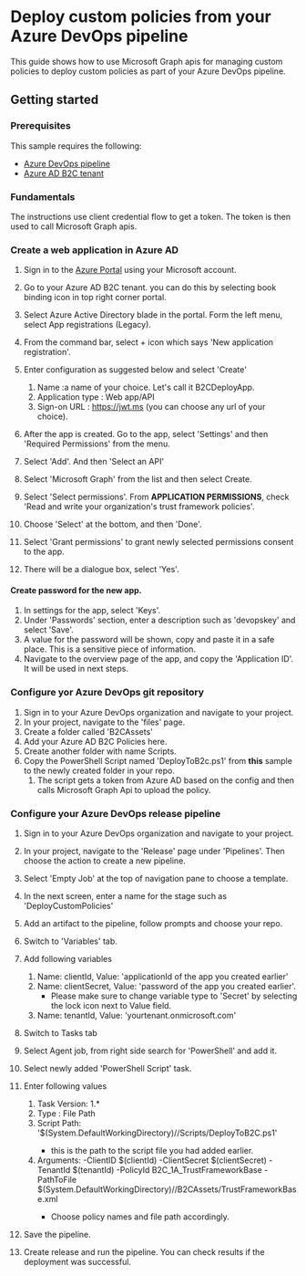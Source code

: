 # Deploy custom policies from your Azure DevOps pipeline

This guide shows how to use Microsoft Graph apis for managing custom policies to deploy custom policies as part of your Azure DevOps pipeline. 

## Getting started

### Prerequisites

This sample requires the following:

* [Azure DevOps pipeline](https://azure.microsoft.com/en-us/services/devops/pipelines/)
* [Azure AD B2C tenant](https://docs.microsoft.com/en-us/azure/active-directory-b2c/active-directory-b2c-get-started)


### Fundamentals 
The instructions use client credential flow to get a token. The token is then used to call Microsoft Graph apis.


### Create a web application in Azure AD
1. Sign in to the [Azure Portal](https://portal.azure.com/) using your Microsoft account.
1. Go to your Azure AD B2C tenant. you can do this by selecting book binding icon in top right corner portal.
1. Select Azure Active Directory blade in the portal. Form the left menu, select App registrations (Legacy). 
1. From the command bar, select + icon which says 'New application registration'.
1. Enter configuration as suggested below and select 'Create'
    1. Name :a name of your choice. Let's call it B2CDeployApp.
    1. Application type : Web app/API
    1. Sign-on URL : https://jwt.ms (you can choose any url of your choice).

1. After the app is created. Go to the app, select 'Settings' and then 'Required Permissions' from the menu.
1. Select 'Add'. And then 'Select an API' 
1. Select 'Microsoft Graph' from the list and then select Create.
1. Select 'Select permissions'. From **APPLICATION PERMISSIONS**, check 'Read and write your organization's trust framework policies'. 
1. Choose 'Select' at the bottom, and then 'Done'.
1. Select 'Grant permissions' to grant newly selected permissions consent to the app. 
1. There will be a dialogue box, select 'Yes'. 

####  Create password for the new app.
1. In settings for the app, select 'Keys'.
1. Under 'Passwords' section, enter a description such as 'devopskey' and select 'Save'. 
1. A value for the password will be shown, copy and paste it in a safe place. This is a sensitive piece of information.  
1. Navigate to the overview page of the app, and copy the 'Application ID'. It will be used in next steps.

### Configure yor Azure DevOps git repository
1. Sign in to your Azure DevOps organization and navigate to your project.
1. In your project, navigate to the 'files' page. 
1. Create a folder called 'B2CAssets'
1. Add your Azure AD B2C Policies here. 
1. Create another folder with name Scripts. 
1. Copy the PowerShell Script named 'DeployToB2c.ps1' from **this** sample to the newly created folder in your repo.
    1. The script gets a token from Azure AD based on the config and then calls Microsoft Graph Api to upload the policy.

### Configure your Azure DevOps release pipeline
1. Sign in to your Azure DevOps organization and navigate to your project.
1. In your project, navigate to the 'Release' page under 'Pipelines'. Then choose the action to create a new pipeline.
1. Select 'Empty Job' at the top of navigation pane to choose a template.
1. In the next screen, enter a name for the stage such as 'DeployCustomPolicies'
1. Add an artifact to the pipeline, follow prompts and choose your repo.
1. Switch to 'Variables' tab.
1. Add following variables
    1. Name: clientId, Value: 'applicationId of the app you created earlier'
    1. Name: clientSecret, Value: 'password of the app you created earlier'. 
        - Please make sure to change variable type to 'Secret' by selecting the lock icon next to Value field. 
    1. Name: tenantId, Value: 'yourtenant.onmicrosoft.com'
    
1. Switch to Tasks tab
1. Select Agent job, from right side search for 'PowerShell' and add it. 
1. Select newly added 'PowerShell Script' task.
1. Enter following values 
    1. Task Version: 1.*
    1. Type : File Path
    1. Script Path: '$(System.DefaultWorkingDirectory)/<yourartifactname>/Scripts/DeployToB2C.ps1'
        - this is the path to the script file you had added earlier. 
    1. Arguments: -ClientID $(clientId) -ClientSecret $(clientSecret) -TenantId $(tenantId) -PolicyId B2C_1A_TrustFrameworkBase -PathToFile $(System.DefaultWorkingDirectory)/<yourartifactname>/B2CAssets/TrustFrameworkBase.xml
        - Choose policy names and file path accordingly. 
1. Save the pipeline. 
1. Create release and run the pipeline. You can check results if the deployment was successful. 

